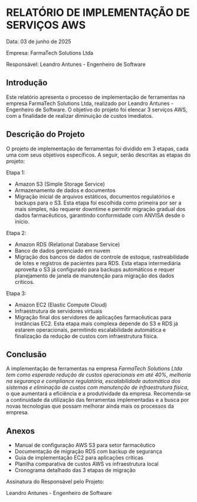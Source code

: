 # RELATÓRIO DE IMPLEMENTAÇÃO DE SERVIÇOS AWS

Data: 03 de junho de 2025

Empresa: FarmaTech Solutions Ltda

Responsável: Leandro Antunes - Engenheiro de Software

## Introdução
Este relatório apresenta o processo de implementação de ferramentas na empresa FarmaTech Solutions Ltda, realizado por Leandro Antunes - Engenheiro de Software. O objetivo do projeto foi elencar 3 serviços AWS, com a finalidade de realizar diminuição de custos imediatos.

## Descrição do Projeto
O projeto de implementação de ferramentas foi dividido em 3 etapas, cada uma com seus objetivos específicos. A seguir, serão descritas as etapas do projeto:

Etapa 1:
- Amazon S3 (Simple Storage Service)
- Armazenamento de dados e documentos
- Migração inicial de arquivos estáticos, documentos regulatórios e backups para o S3. Esta etapa foi escolhida como primeira por ser a mais simples, não requerer downtime e permitir migração gradual dos dados farmacêuticos, garantindo conformidade com ANVISA desde o início.

Etapa 2:
- Amazon RDS (Relational Database Service)
- Banco de dados gerenciado em nuvem
- Migração dos bancos de dados de controle de estoque, rastreabilidade de lotes e registros de pacientes para RDS. Esta etapa intermediária aproveita o S3 já configurado para backups automáticos e requer planejamento de janela de manutenção para migração dos dados críticos.

Etapa 3:
- Amazon EC2 (Elastic Compute Cloud)
- Infraestrutura de servidores virtuais
- Migração final dos servidores de aplicações farmacêuticas para instâncias EC2. Esta etapa mais complexa depende do S3 e RDS já estarem operacionais, permitindo escalabilidade automática e finalização da redução de custos com infraestrutura física.



## Conclusão
A implementação de ferramentas na empresa *FarmaTech Solutions Ltda tem como esperado redução de custos operacionais em até 40%, melhoria na segurança e compliance regulatória, escalabilidade automática dos sistemas e eliminação de custos com manutenção de infraestrutura física*, o que aumentará a eficiência e a produtividade da empresa. Recomenda-se a continuidade da utilização das ferramentas implementadas e a busca por novas tecnologias que possam melhorar ainda mais os processos da empresa.

## Anexos

- Manual de configuração AWS S3 para setor farmacêutico
- Documentação de migração RDS com backup de segurança
- Guia de implementação EC2 para aplicações críticas
- Planilha comparativa de custos AWS vs infraestrutura local
- Cronograma detalhado das 3 etapas de migração

Assinatura do Responsável pelo Projeto:

Leandro Antunes - Engenheiro de Software
